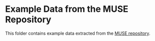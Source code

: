 # Example Data from the MUSE Repository

This folder contains example data extracted from the [MUSE repository](https://www.iaas.uni-stuttgart.de/en/projects/muse/).
